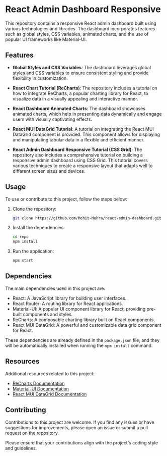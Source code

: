 # React Admin Dashboard Responsive

This repository contains a responsive React admin dashboard built using various technologies and libraries. The dashboard incorporates features such as global styles, CSS variables, animated charts, and the use of popular UI frameworks like Material-UI.

## Features

- **Global Styles and CSS Variables**: The dashboard leverages global styles and CSS variables to ensure consistent styling and provide flexibility in customization.

- **React Chart Tutorial (ReCharts)**: The repository includes a tutorial on how to integrate ReCharts, a popular charting library for React, to visualize data in a visually appealing and interactive manner.

- **React Dashboard Animated Charts**: The dashboard showcases animated charts, which help in presenting data dynamically and engage users with visually captivating effects.

- **React MUI DataGrid Tutorial**: A tutorial on integrating the React MUI DataGrid component is provided. This component allows for displaying and manipulating tabular data in a flexible and efficient manner.

- **React Admin Dashboard Responsive Tutorial (CSS Grid)**: The repository also includes a comprehensive tutorial on building a responsive admin dashboard using CSS Grid. This tutorial covers various techniques to create a responsive layout that adapts well to different screen sizes and devices.

## Usage

To use or contribute to this project, follow the steps below:

1. Clone the repository:

   ```bash
   git clone https://github.com/Mohit-Mehra/react-admin-dashboard.git
   ```

2. Install the dependencies:

   ```bash
   cd repo
   npm install
   ```

3. Run the application:

   ```bash
   npm start
   ```


## Dependencies

The main dependencies used in this project are:

- React: A JavaScript library for building user interfaces.
- React Router: A routing library for React applications.
- Material-UI: A popular UI component library for React, providing pre-built components and styles.
- ReCharts: A composable charting library built on React components.
- React MUI DataGrid: A powerful and customizable data grid component for React.

These dependencies are already defined in the `package.json` file, and they will be automatically installed when running the `npm install` command.

## Resources

Additional resources related to this project:

- [ReCharts Documentation](https://recharts.org/)
- [Material-UI Documentation](https://mui.com/)
- [React MUI DataGrid Documentation](https://mui.com/components/data-grid/)

## Contributing

Contributions to this project are welcome. If you find any issues or have suggestions for improvements, please open an issue or submit a pull request on the repository.

Please ensure that your contributions align with the project's coding style and guidelines.
